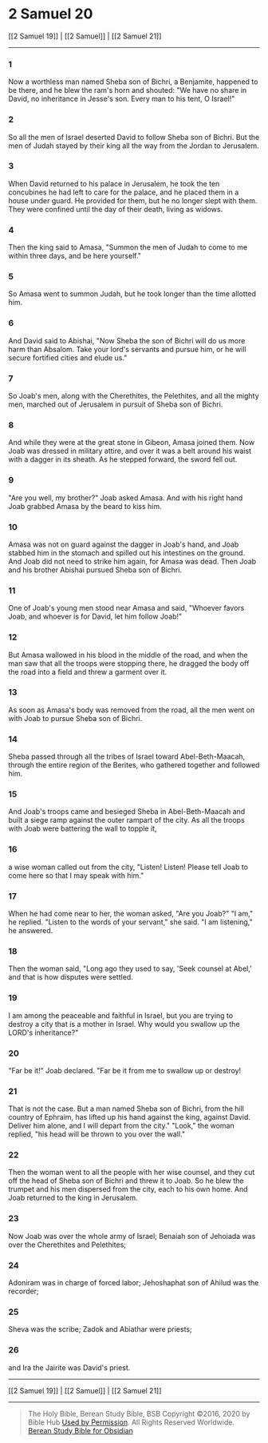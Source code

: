 # 2 Samuel 20

[[2 Samuel 19]] | [[2 Samuel]] | [[2 Samuel 21]]

---

### 1
Now a worthless man named Sheba son of Bichri, a Benjamite, happened to be there, and he blew the ram's horn and shouted: "We have no share in David, no inheritance in Jesse's son. Every man to his tent, O Israel!"

### 2
So all the men of Israel deserted David to follow Sheba son of Bichri. But the men of Judah stayed by their king all the way from the Jordan to Jerusalem.

### 3
When David returned to his palace in Jerusalem, he took the ten concubines he had left to care for the palace, and he placed them in a house under guard. He provided for them, but he no longer slept with them. They were confined until the day of their death, living as widows.

### 4
Then the king said to Amasa, "Summon the men of Judah to come to me within three days, and be here yourself."

### 5
So Amasa went to summon Judah, but he took longer than the time allotted him.

### 6
And David said to Abishai, "Now Sheba the son of Bichri will do us more harm than Absalom. Take your lord's servants and pursue him, or he will secure fortified cities and elude us."

### 7
So Joab's men, along with the Cherethites, the Pelethites, and all the mighty men, marched out of Jerusalem in pursuit of Sheba son of Bichri.

### 8
And while they were at the great stone in Gibeon, Amasa joined them. Now Joab was dressed in military attire, and over it was a belt around his waist with a dagger in its sheath. As he stepped forward, the sword fell out.

### 9
"Are you well, my brother?" Joab asked Amasa. And with his right hand Joab grabbed Amasa by the beard to kiss him.

### 10
Amasa was not on guard against the dagger in Joab's hand, and Joab stabbed him in the stomach and spilled out his intestines on the ground. And Joab did not need to strike him again, for Amasa was dead. Then Joab and his brother Abishai pursued Sheba son of Bichri.

### 11
One of Joab's young men stood near Amasa and said, "Whoever favors Joab, and whoever is for David, let him follow Joab!"

### 12
But Amasa wallowed in his blood in the middle of the road, and when the man saw that all the troops were stopping there, he dragged the body off the road into a field and threw a garment over it.

### 13
As soon as Amasa's body was removed from the road, all the men went on with Joab to pursue Sheba son of Bichri.

### 14
Sheba passed through all the tribes of Israel toward Abel-Beth-Maacah, through the entire region of the Berites, who gathered together and followed him.

### 15
And Joab's troops came and besieged Sheba in Abel-Beth-Maacah and built a siege ramp against the outer rampart of the city. As all the troops with Joab were battering the wall to topple it,

### 16
a wise woman called out from the city, "Listen! Listen! Please tell Joab to come here so that I may speak with him."

### 17
When he had come near to her, the woman asked, "Are you Joab?" "I am," he replied. "Listen to the words of your servant," she said. "I am listening," he answered.

### 18
Then the woman said, "Long ago they used to say, 'Seek counsel at Abel,' and that is how disputes were settled.

### 19
I am among the peaceable and faithful in Israel, but you are trying to destroy a city that is a mother in Israel. Why would you swallow up the LORD's inheritance?"

### 20
"Far be it!" Joab declared. "Far be it from me to swallow up or destroy!

### 21
That is not the case. But a man named Sheba son of Bichri, from the hill country of Ephraim, has lifted up his hand against the king, against David. Deliver him alone, and I will depart from the city." "Look," the woman replied, "his head will be thrown to you over the wall."

### 22
Then the woman went to all the people with her wise counsel, and they cut off the head of Sheba son of Bichri and threw it to Joab. So he blew the trumpet and his men dispersed from the city, each to his own home. And Joab returned to the king in Jerusalem.

### 23
Now Joab was over the whole army of Israel; Benaiah son of Jehoiada was over the Cherethites and Pelethites;

### 24
Adoniram was in charge of forced labor; Jehoshaphat son of Ahilud was the recorder;

### 25
Sheva was the scribe; Zadok and Abiathar were priests;

### 26
and Ira the Jairite was David's priest.

---

[[2 Samuel 19]] | [[2 Samuel]] | [[2 Samuel 21]]

---

> The Holy Bible, Berean Study Bible, BSB
> Copyright &copy;2016, 2020 by Bible Hub
> [Used by Permission](https://berean.bible/terms.htm). All Rights Reserved Worldwide.
> [Berean Study Bible for Obsidian](https://github.com/gapmiss/berean-study-bible-for-obsidian)

